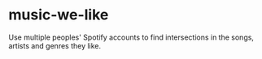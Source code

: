 # music-we-like
Use multiple peoples' Spotify accounts to find intersections in the songs, artists and genres they like.
